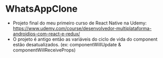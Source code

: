 # WhatsAppClone
- Projeto final do meu primeiro curso de React Native na Udemy: https://www.udemy.com/course/desenvolvedor-multiplataforma-androidios-com-react-e-redux/
- O projeto é antigo então as variáveis do ciclo de vida do component estão desatualizados. (ex: componentWillUpdate & componentWillReceiveProps)
